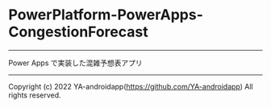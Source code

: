 # PowerPlatform-PowerApps-CongestionForecast

---

Power Apps で実装した混雑予想表アプリ

---

Copyright (c) 2022 YA-androidapp(https://github.com/YA-androidapp) All rights reserved.
